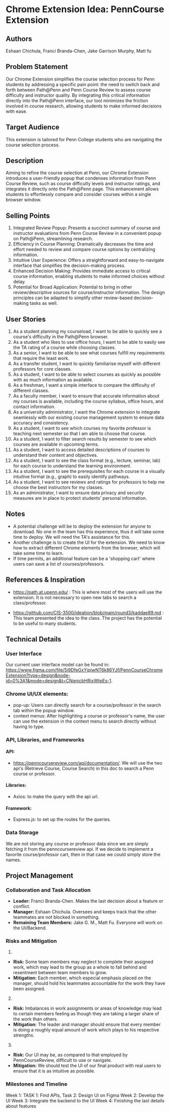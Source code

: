 # Chrome Extension Idea: PennCourse Extension

## Authors

Eshaan Chichula, Franci Branda-Chen, Jake Garrison Murphy, Matt fu

## Problem Statement

Our Chrome Extension simplifies the course selection process for Penn students by addressing a specific pain point: the need to switch back and forth between Path@Penn and Penn Course Review to assess course difficulty and instructor quality. By integrating this critical information directly into the Path@Penn interface, our tool minimizes the friction involved in course research, allowing students to make informed decisions with ease.

## Target Audience

This extension is tailored for Penn College students who are navigating the course selection process. 

## Description

Aiming to refine the course selection at Penn, our Chrome Extension introduces a user-friendly popup that condenses information from Penn Course Review, such as course difficulty levels and instructor ratings, and integrates it directly onto the Path@Penn page. This enhancement allows students to effortlessly compare and consider courses within a single browser window.

## Selling Points

1. Integrated Review Popup: Presents a succinct summary of course and instructor evaluations from Penn Course Review in a convenient popup on Path@Penn, streamlining research.
2. Efficiency in Course Planning: Dramatically decreases the time and effort needed to review and compare course options by centralizing information.
3. Intuitive User Experience: Offers a straightforward and easy-to-navigate interface that simplifies the decision-making process.
4. Enhanced Decision Making: Provides immediate access to critical course information, enabling students to make informed choices without delay.
5. Potential for Broad Application: Potential to bring in other review/descriptive sources for course/instructor information. The design principles can be adapted to simplify other review-based decision-making tasks as well.

## User Stories

1. As a student planning my courseload, I want to be able to quickly see a course's difficulty in the Path@Penn browser.
2. As a student who likes to use office hours, I want to be able to easily see the TA rating of a course while choosing classes.
3. As a senior, I want to be able to see what courses fulfill my requirements that require the least work.
4. As a transfer student, I want to quickly familiarise myself with different professors for core classes.
5. As a student, I want to be able to select courses as quickly as possible with as much information as available.
6. As a freshman, I want a simple interface to compare the difficulty of different classes.
7. As a faculty member, I want to ensure that accurate information about my courses is available, including the course syllabus, office hours, and contact information.
8. As a university administrator, I want the Chrome extension to integrate seamlessly with our existing course management system to ensure data accuracy and consistency.
9. As a student, I want to see which courses my favorite professor is teaching next semester so that I am able to choose that course.
10. As a student, I want to filter search results by semester to see which courses are available in upcoming terms.
11. As a student, I want to access detailed descriptions of courses to understand their content and objectives.
12. As a student, I want to see the class format (e.g., lecture, seminar, lab) for each course to understand the learning environment.
13. As a student, I want to see the prerequisites for each course in a visually intuitive format (e.g., graph) to easily identify pathways.
14. As a student, I want to see reviews and ratings for professors to help me choose the best instructors for my classes.
15. As an administrator, I want to ensure data privacy and security measures are in place to protect students' personal information.

## Notes

- A potential challenge will be to deploy the extension for anyone to download. No one in the team has this experience, thus it will take some time to deploy. We will need the TA's assistance for this.
- Another challenge is to create the UI for the extension. We need to know how to extract different Chrome elements from the browser, which will take some time to learn.
- If time permits, an additional feature can be a 'shopping cart' where users can save a list of courses/professors.

## References & Inspiration

- https://path.at.upenn.edu/ : This is where most of the users will use the extension. It is not necessary to open new tabs to search a class/professor.

- https://github.com/CIS-3500/ideation/blob/main/round3/kaddae89.md : This team presented the idea to the class. The project has the potential to be useful to many students.

## Technical Details

### User Interface

Our current user interface model can be found in: https://www.figma.com/file/5i9DfeGxYjpjwNT6k86YJf/PennCourseChromeExtension?type=design&node-id=0%3A1&mode=design&t=CNqnicbHRixWtpEs-1.

### Chrome UI/UX elements:

- pop-up: Users can directly search for a course/professor in the search tab within the popup window.
- context menus: After highlighting a course or professor's name, the user can use the extension in the context menu to search directly without having to type.

### API, Libraries, and Frameworks

#### API:

- https://penncoursereview.com/api/documentation/. We will use the two api's (Retrieve Course, Course Search) in this doc to search a Penn course or professor.

#### Libraries:

- Axios: to make the query with the api url.  

#### Framework:

- Express.js: to set up the routes for the queries.

### Data Storage

We are not storing any course or professor data since we are simply fetching it from the penncoursereview api. If we decide to implement a favorite course/professor cart, then in that case we could simply store the names.

## Project Management

### Collaboration and Task Allocation

- **Leader:** Franci Branda-Chen. Makes the last decision about a feature or conflict.
- **Manager:** Eshaan Chichula. Oversees and keeps track that the other teammates are not blocked in something.
- **Remaining Team Members:** Jake G. M., Matt Fu. Everyone will work on the UI/Backend.

### Risks and Mitigation

1. 
- **Risk:** Some team members may neglect to complete their assigned work, which may lead to the group as a whole to fall behind and resentment between team members to grow.
- **Mitigation:** Each member, which especial emphasis placed on the manager, should hold his teammates accountable for the work they have been assigned.

2. 
- **Risk:** Imbalances in work assignments or areas of knowledge may lead to certain members feeling as though they are taking a larger share of the work than others.
- **Mitigation:** The leader and manager should ensure that every member is doing a roughly equal amount of work which plays to his respective strengths.

3.
- **Risk:** Our UI may be, as compared to that employed by PennCourseReview, difficult to use or navigate.
- **Mitigation:** We should test the UI of our final product with real users to ensure that it is as intuitive as possible.

### Milestones and Timeline

Week 1: TASK 1: Find APIs, Task 2: Design UI on Figma
Week 2: Develop the UI
Week 3: Integrate the backend to the UI
Week 4: Finishing the last details about features
